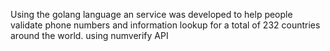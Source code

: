Using the golang language an service was developed to help people validate phone numbers and information lookup for a total of 232 countries around the world. using numverify API
